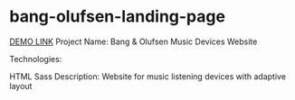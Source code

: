 # bang-olufsen-landing-page
[DEMO LINK](https://annabasenyuk.github.io/bang-olufsen-landing-page/)
Project Name: Bang & Olufsen Music Devices Website

Technologies:

HTML Sass Description: Website for music listening devices with adaptive layout
